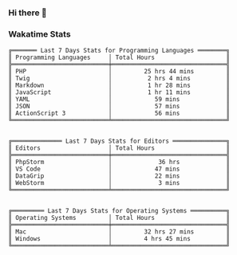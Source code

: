 ### Hi there 👋

<!--
**claserre9/claserre9** is a ✨ _special_ ✨ repository because its `README.md` (this file) appears on your GitHub profile.

Here are some ideas to get you started:

- 🔭 I’m currently working on ...
- 🌱 I’m currently learning ...
- 👯 I’m looking to collaborate on ...
- 🤔 I’m looking for help with ...
- 💬 Ask me about ...
- 📫 How to reach me: ...
- 😄 Pronouns: ...
- ⚡ Fun fact: ...
-->

[//]: # (wakatime-stats)


### Wakatime Stats
```
╔═══════ Last 7 Days Stats for Programming Languages ════════╗
║ Programming Languages     │ Total Hours                    ║
╠═══════════════════════════╪════════════════════════════════╣
║ PHP                       │         25 hrs 44 mins         ║
║ Twig                      │          2 hrs 4 mins          ║
║ Markdown                  │          1 hr 28 mins          ║
║ JavaScript                │          1 hr 11 mins          ║
║ YAML                      │            59 mins             ║
║ JSON                      │            57 mins             ║
║ ActionScript 3            │            56 mins             ║
╚═══════════════════════════╧════════════════════════════════╝


╔══════════════ Last 7 Days Stats for Editors ═══════════════╗
║ Editors                   │ Total Hours                    ║
╠═══════════════════════════╪════════════════════════════════╣
║ PhpStorm                  │             36 hrs             ║
║ VS Code                   │            47 mins             ║
║ DataGrip                  │            22 mins             ║
║ WebStorm                  │             3 mins             ║
╚═══════════════════════════╧════════════════════════════════╝


╔═════════ Last 7 Days Stats for Operating Systems ══════════╗
║ Operating Systems         │ Total Hours                    ║
╠═══════════════════════════╪════════════════════════════════╣
║ Mac                       │         32 hrs 27 mins         ║
║ Windows                   │         4 hrs 45 mins          ║
╚═══════════════════════════╧════════════════════════════════╝
```

[//]: # (end-wakatime-stats)




















































































